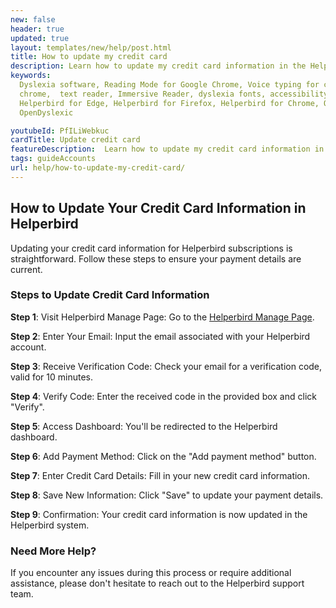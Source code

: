 ```yaml
---
new: false
header: true
updated: true
layout: templates/new/help/post.html
title: How to update my credit card
description: Learn how to update my credit card information in the Helperbird browser extension.
keywords:
  Dyslexia software, Reading Mode for Google Chrome, Voice typing for chrome, Text to speech for
  chrome,  text reader, Immersive Reader, dyslexia fonts, accessibility software, dyslexia software,
  Helperbird for Edge, Helperbird for Firefox, Helperbird for Chrome, Opendyslexic for Chrome,
  OpenDyslexic

youtubeId: PfILiWebkuc
cardTitle: Update credit card
featureDescription:  Learn how to update my credit card information in the Helperbird browser extension.
tags: guideAccounts
url: help/how-to-update-my-credit-card/
---
```


## How to Update Your Credit Card Information in Helperbird

Updating your credit card information for Helperbird subscriptions is straightforward. Follow these steps to ensure your payment details are current.

### Steps to Update Credit Card Information

**Step 1**: Visit Helperbird Manage Page: Go to the [Helperbird Manage Page](https://payments.coffeeandfun.com/p/login/cN214adE29toci4bII).

**Step 2**: Enter Your Email: Input the email associated with your Helperbird account.

**Step 3**: Receive Verification Code: Check your email for a verification code, valid for 10 minutes.

**Step 4**: Verify Code: Enter the received code in the provided box and click "Verify".

**Step 5**: Access Dashboard: You'll be redirected to the Helperbird dashboard.

**Step 6**: Add Payment Method: Click on the "Add payment method" button.

**Step 7**: Enter Credit Card Details: Fill in your new credit card information.

**Step 8**: Save New Information: Click "Save" to update your payment details.

**Step 9**: Confirmation: Your credit card information is now updated in the Helperbird system.


### Need More Help?

If you encounter any issues during this process or require additional assistance, please don't hesitate to reach out to the Helperbird support team.